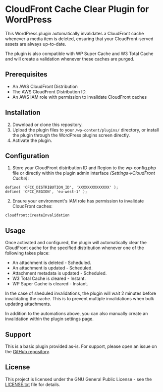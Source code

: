 # CloudFront Cache Clear Plugin for WordPress

This WordPress plugin automatically invalidates a CloudFront cache whenever a media item is deleted, ensuring that your CloudFront-served assets are always up-to-date.

The plugin is also compatible with WP Super Cache and W3 Total Cache and will create a validation whenever these caches are purged.

## Prerequisites

- An AWS CloudFront Distribution
- The AWS CloudFront Distribution ID.
- An AWS IAM role with permission to invalidate CloudFront caches

## Installation

2. Download or clone this repository.
3. Upload the plugin files to your `/wp-content/plugins/` directory, or install the plugin through the WordPress plugins screen directly.
4. Activate the plugin.

## Configuration

1. Store your CloudFront distribution ID and Region to the wp-config.php file or directly within the plugin admin interface *(Settings->CloudFront Cache)*:

```
define( 'CFCC_DISTRIBUTION_ID', 'XXXXXXXXXXXXXX' );
define( 'CFCC_REGION', 'eu-west-1' );
```

2. Ensure your environment's IAM role has permission to invalidate CloudFront caches:

```
cloudfront:CreateInvalidation
```


## Usage

Once activated and configured, the plugin will automatically clear the CloudFront cache for the specified distribution whenever one of the following takes place:


 - An attachment is deleted - Scheduled.
 - An attachment is updated - Scheduled.
 - Attachment metadata is updated - Scheduled.
 - W3 Total Cache is cleared - Instant.
 - WP Super Cache is cleared - Instant.

 In the case of sheduled invalidations, the plugin will wait 2 minutes before invalidating the cache. This is to prevent multiple invalidations when bulk updating attachments.

 In addition to the automations above, you can also manually create an invalidation within the plugin settings page.

## Support

This is a basic plugin provided as-is. For support, please open an issue on the [GitHub repository](https://github.com/ufmedia/cloudfront-cache-clear).

## License

This project is licensed under the GNU General Public License - see the [LICENSE.txt](LICENSE.txt) file for details.